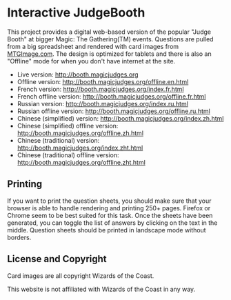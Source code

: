 Interactive JudgeBooth
======================

This project provides a digital web-based version of the popular "Judge Booth" at bigger Magic: The Gathering(TM) events. Questions are pulled from a big spreadsheet and rendered with card images from [MTGImage.com](http://mtgimage.com/). The design is optimized for tablets and there is also an "Offline" mode for when you don't have internet at the site.

* Live version: http://booth.magicjudges.org
* Offline version: http://booth.magicjudges.org/offline.en.html
* French version: http://booth.magicjudges.org/index.fr.html
* French offline version: http://booth.magicjudges.org/offline.fr.html
* Russian version: http://booth.magicjudges.org/index.ru.html
* Russian offline version: http://booth.magicjudges.org/offline.ru.html
* Chinese (simplified) version: http://booth.magicjudges.org/index.zh.html
* Chinese (simplified) offline version: http://booth.magicjudges.org/offline.zh.html
* Chinese (traditional) version: http://booth.magicjudges.org/index.zht.html
* Chinese (traditional) offline version: http://booth.magicjudges.org/offline.zht.html

Printing
--------

If you want to print the question sheets, you should make sure that your browser is able to handle rendering and printing
250+ pages. Firefox or Chrome seem to be best suited for this task. Once the sheets have been generated, you can toggle
the list of answers by clicking on the text in the middle. Question sheets should be printed in landscape mode without borders.

License and Copyright
---------------------

Card images are all copyright Wizards of the Coast.

This website is not affiliated with Wizards of the Coast in any way.
